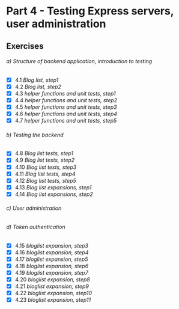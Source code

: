 # Part 4 - Testing Express servers, user administration


## Exercises

###### a) Structure of backend application, introduction to testing
- [x] 4.1 _Blog list, step1_  
- [x] 4.2 _Blog list, step2_  
- [x] 4.3 _helper functions and unit tests, step1_  
- [x] 4.4 _helper functions and unit tests, step2_  
- [x] 4.5 _helper functions and unit tests, step3_  
- [x] 4.6 _helper functions and unit tests, step4_  
- [x] 4.7 _helper functions and unit tests, step5_  

###### b) Testing the backend
- [x] 4.8 _Blog list tests, step1_  
- [x] 4.9 _Blog list tests, step2_  
- [x] 4.10 _Blog list tests, step3_  
- [x] 4.11 _Blog list tests, step4_  
- [x] 4.12 _Blog list tests, step5_  
- [x] 4.13 _Blog list expansions, step1_  
- [x] 4.14 _Blog list expansions, step2_  

###### c) User administration

###### d) Token authentication
- [x] 4.15 _bloglist expansion, step3_  
- [x] 4.16 _bloglist expansion, step4_  
- [x] 4.17 _bloglist expansion, step5_  
- [x] 4.18 _bloglist expansion, step6_  
- [x] 4.19 _bloglist expansion, step7_  
- [x] 4.20 _bloglist expansion, step8_  
- [x] 4.21 _bloglist expansion, step9_  
- [x] 4.22 _bloglist expansion, step10_  
- [x] 4.23 _bloglist expansion, step11_  
